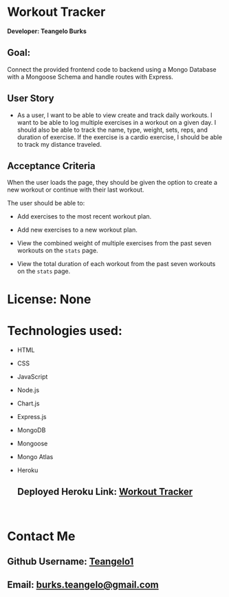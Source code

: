 # Workout Tracker

**Developer: Teangelo Burks**

## Goal: 

 Connect the provided frontend code to backend using a Mongo Database with a Mongoose Schema and handle routes with Express. 


## User Story

* As a user, I want to be able to view create and track daily workouts. I want to be able to log multiple exercises in a workout on a given day. I should also be able to track the name, type, weight, sets, reps, and duration of exercise. If the exercise is a cardio exercise, I should be able to track my distance traveled.

## Acceptance Criteria

When the user loads the page, they should be given the option to create a new workout or continue with their last workout.

The user should be able to:

  * Add exercises to the most recent workout plan.

  * Add new exercises to a new workout plan.

  * View the combined weight of multiple exercises from the past seven workouts on the `stats` page.

  * View the total duration of each workout from the past seven workouts on the `stats` page.

  # License: None


# Technologies used:

* HTML
* CSS 
* JavaScript
* Node.js 
* Chart.js
* Express.js
* MongoDB
* Mongoose
* Mongo Atlas
* Heroku
&nbsp;

  ## Deployed Heroku Link: [Workout Tracker](https://warm-journey-95857.herokuapp.com)
&nbsp;


  # Contact Me
## Github Username: [Teangelo1](https://github.com/Teangelo1)
## Email: burks.teangelo@gmail.com
